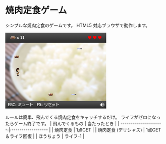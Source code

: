 
# 焼肉定食ゲーム
シンプルな焼肉定食のゲームです。
HTML5 対応ブラウザで動作します。

![Flying Yakiniku](docs/play.png)

ルールは簡単、飛んでくる焼肉定食をキャッチするだけ。
ライフがゼロになったらゲーム終了です。
| 飛んでくるもの        | 当たったとき       |
| ---------------------:|:------------------ |
| 焼肉定食              | 1点GET             |
| 焼肉定食 (デリシャス) | 1点GET＆ライフ回復 |
| ほうちょう            | ライフ-1           |
